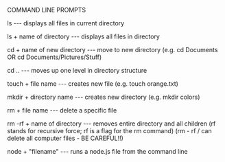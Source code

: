 COMMAND LINE PROMPTS

ls --- displays all files in current directory

ls + name of directory --- displays all files in directory

cd + name of new directory --- move to new directory
(e.g. cd Documents OR cd Documents/Pictures/Stuff)

cd .. --- moves up one level in directory structure

touch + file name --- creates new file
(e.g. touch orange.txt)

mkdir + directory name --- creates new directory
(e.g. mkdir colors)

rm + file name --- delete a specific file

rm -rf + name of directory --- removes entire directory and all children
(rf stands for recursive force; rf is a flag for the rm command)
(rm - rf / can delete all computer files - BE CAREFUL!!)

node + "filename" --- runs a node.js  file from the command line
